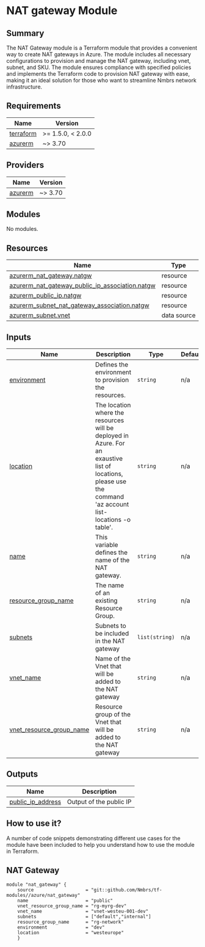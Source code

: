 # NAT gateway Module 

## Summary 

The NAT Gateway module is a Terraform module that provides a convenient way to create NAT gateways in Azure. The module includes all necessary configurations to provision and manage the NAT gateway, including vnet, subnet, and SKU. The module ensures compliance with specified policies and implements the Terraform code to provision NAT gateway with ease, making it an ideal solution for those who want to streamline Nmbrs network infrastructure.

## Requirements

| Name | Version |
|------|---------|
| <a name="requirement_terraform"></a> [terraform](#requirement\_terraform) | >= 1.5.0, < 2.0.0 |
| <a name="requirement_azurerm"></a> [azurerm](#requirement\_azurerm) | ~> 3.70 |

## Providers

| Name | Version |
|------|---------|
| <a name="provider_azurerm"></a> [azurerm](#provider\_azurerm) | ~> 3.70 |

## Modules

No modules.

## Resources

| Name | Type |
|------|------|
| [azurerm_nat_gateway.natgw](https://registry.terraform.io/providers/hashicorp/azurerm/latest/docs/resources/nat_gateway) | resource |
| [azurerm_nat_gateway_public_ip_association.natgw](https://registry.terraform.io/providers/hashicorp/azurerm/latest/docs/resources/nat_gateway_public_ip_association) | resource |
| [azurerm_public_ip.natgw](https://registry.terraform.io/providers/hashicorp/azurerm/latest/docs/resources/public_ip) | resource |
| [azurerm_subnet_nat_gateway_association.natgw](https://registry.terraform.io/providers/hashicorp/azurerm/latest/docs/resources/subnet_nat_gateway_association) | resource |
| [azurerm_subnet.vnet](https://registry.terraform.io/providers/hashicorp/azurerm/latest/docs/data-sources/subnet) | data source |

## Inputs

| Name | Description | Type | Default | Required |
|------|-------------|------|---------|:--------:|
| <a name="input_environment"></a> [environment](#input\_environment) | Defines the environment to provision the resources. | `string` | n/a | yes |
| <a name="input_location"></a> [location](#input\_location) | The location where the resources will be deployed in Azure. For an exaustive list of locations, please use the command 'az account list-locations -o table'. | `string` | n/a | yes |
| <a name="input_name"></a> [name](#input\_name) | This variable defines the name of the NAT gateway. | `string` | n/a | yes |
| <a name="input_resource_group_name"></a> [resource\_group\_name](#input\_resource\_group\_name) | The name of an existing Resource Group. | `string` | n/a | yes |
| <a name="input_subnets"></a> [subnets](#input\_subnets) | Subnets to be included in the NAT gateway | `list(string)` | n/a | yes |
| <a name="input_vnet_name"></a> [vnet\_name](#input\_vnet\_name) | Name of the Vnet that will be added to the NAT gateway | `string` | n/a | yes |
| <a name="input_vnet_resource_group_name"></a> [vnet\_resource\_group\_name](#input\_vnet\_resource\_group\_name) | Resource group of the Vnet that will be added to the NAT gateway | `string` | n/a | yes |

## Outputs

| Name | Description |
|------|-------------|
| <a name="output_public_ip_address"></a> [public\_ip\_address](#output\_public\_ip\_address) | Output of the public IP |

## How to use it? 

A number of code snippets demonstrating different use cases for the module have been included to help you understand how to use the module in Terraform. 

## NAT Gateway 

```hcl 
module "nat_gateway" { 
    source                   = "git::github.com/Nmbrs/tf-modules//azure/nat_gateway"
    name                     = "public"
    vnet_resource_group_name = "rg-myrg-dev"
    vnet_name                = "vnet-westeu-001-dev"
    subnets                  = ["default","internal"]
    resource_group_name      = "rg-network"
    environment              = "dev"
    location                 = "westeurope"
    } 
```